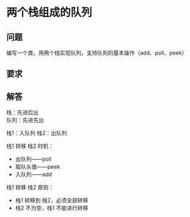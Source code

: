 # 两个栈组成的队列

## 问题
编写一个类，用两个栈实现队列，支持队列的基本操作（add、poll、peek）

## 要求

## 解答
栈：先进后出\
队列：先进先出

栈1：入队列
栈2：出队列

栈1 转移 栈2 时机：
+ 出队列——poll
+ 取队头值——peek
+ 入队列——add

栈1 转移 栈2 原则：
+ 栈1 转移到 栈2，必须全部转移
+ 栈2 不为空，栈1 不能进行转移
